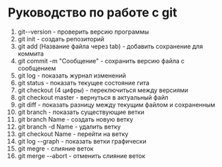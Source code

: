 # Руководство по работе с git

1. git--version - проверить версию программы
2. git init - создать репозиторий
3. git add (Название файла через tab) - добавить сохранение для коммита
4. git commit -m "Сообщение" - сохранить версию файла с сообщением
5. git log - показать журнал изменений
6. git status - показать текущее состояние гита
7. git checkout (4 цифры) - переключиться между версиями
8. git checkout master - вернуться в актуальный файл
9. git diff - показать разницу между текущим файлом и сохраненным
10. git branch - показать существующие ветки
11. git branch Name - создать новую ветку
12. git branch -d Name - удалить ветку
13. git checkout Name - перейти на ветку
14. git log --graph - показать ветки графически
15. git megre - слияние веток
16. git merge --abort - отменить слияние веток
